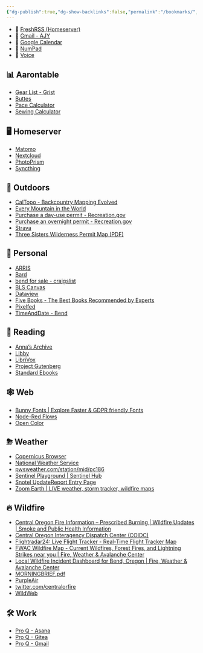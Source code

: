 ```yaml
---
{"dg-publish":true,"dg-show-backlinks":false,"permalink":"/bookmarks/","dgPassFrontmatter":true}
---
```



* 📌 [FreshRSS (Homeserver)](https://hs.ajy.co/reader/i/)
* 📌 [Gmail - AJY](https://mail.google.com/mail/u/1/)
* 📌 [Google Calendar](https://calendar.google.com/calendar/u/0/r?pli=1)
* 📌 [NumPad](https://numpad.io/)
* 📌 [Voice](https://voice.google.com/u/0/messages)

## 📊 Aarontable

* [Gear List - Grist](https://docs.getgrist.com/7Q4c8BfaPihH/Gear-List/p/1)
* [Buttes](https://docs.google.com/spreadsheets/d/1wi1E6dDCtwnghdwCxNaZSyrY6vuSygjkDUmX-YkCplM/edit#gid=0)
* [Pace Calculator](https://docs.google.com/spreadsheets/d/1UqTg4FQEOUkAqtetSEt-zcskdmXjwcFmItngiJRIUm0/edit#gid=0)
* [Sewing Calculator](https://docs.google.com/spreadsheets/d/1GMI_w_bTGRCVBmLmUaO316l-YjUyKxto72saeMuHm0k/edit#gid=0)

## 🖥 Homeserver

* [Matomo](https://hs.ajy.co/matomo/)
* [Nextcloud](https://hs.ajy.co/nextcloud/index.php/apps/dashboard/)
* [PhotoPrism](https://photoprism.ajy.co/)
* [Syncthing](http://localhost:8384/)

## 🌄 Outdoors

* [CalTopo - Backcountry Mapping Evolved](https://caltopo.com/map.html)
* [Every Mountain in the World](http://everymountainintheworld.com/)
* [Purchase a day-use permit - Recreation.gov](https://www.recreation.gov/ticket/facility/300009)
* [Purchase an overnight permit - Recreation.gov](https://www.recreation.gov/permits/4675311)
* [Strava](https://www.strava.com/dashboard)
* [Three Sisters Wilderness Permit Map (PDF)](https://www.fs.usda.gov/Internet/FSE_DOCUMENTS/fseprd899716.pdf)

## 🤪 Personal

* [ARRIS](http://192.168.0.1/login.php)
* [‎Bard](https://bard.google.com/)
* [bend for sale - craigslist](https://bend.craigslist.org/search/sss?excats=20-24-24-1-50-1-2-2-21-1-14-1-2-1-4-4-10-8-1-1-1-1-1-1-1-1-3-1-1-1-4-1)
* [BLS Canvas](https://bls.instructure.com/)
* [Dataview](https://blacksmithgu.github.io/obsidian-dataview/)
* [Five Books - The Best Books Recommended by Experts](https://fivebooks.com/)
* [Pixelfed](https://pixelfed.social/i/web)
* [TimeAndDate - Bend](https://www.timeanddate.com/worldclock/usa/bend)

## 📘 Reading

* [Anna’s Archive](https://annas-archive.org/search?lang=en&content=&ext=epub&sort=&q=)
* [Libby](https://libbyapp.com/shelf)
* [LibriVox](https://librivox.org/)
* [Project Gutenberg](https://www.gutenberg.org/)
* [Standard Ebooks](https://standardebooks.org/)

## 🕸 Web

* [Bunny Fonts | Explore Faster & GDPR friendly Fonts](https://fonts.bunny.net/)
* [Node-Red Flows](https://flows.nodered.org/)
* [Open Color](https://yeun.github.io/open-color/)

## ⛈ Weather

* [Copernicus Browser](https://dataspace.copernicus.eu/browser/?zoom=10&lat=44.12456&lng=-121.0096&themeId=DEFAULT-THEME&visualizationUrl=https%3A%2F%2Fsh.dataspace.copernicus.eu%2Fogc%2Fwms%2Fa91f72b5-f393-4320-bc0f-990129bd9e63&datasetId=S2_L2A_CDAS&fromTime=2023-11-10T00%3A00%3A00.000Z&toTime=2023-11-10T23%3A59%3A59.999Z&layerId=1_TRUE_COLOR&demSource3D=%22MAPZEN%22&cloudCoverage=30)
* [National Weather Service](https://forecast.weather.gov/MapClick.php?lat=44.03489688686292&lon=-121.5152907371521)
* [pwsweather.com/station/mid/pc186](https://www.pwsweather.com/station/mid/pc186)
* [Sentinel Playground | Sentinel Hub](https://apps.sentinel-hub.com/sentinel-playground/?source=S2L2A&lat=44.05675188852766&lng=-121.50398254394531&zoom=12&preset=1_TRUE_COLOR&layers=B01,B02,B03&maxcc=58&gain=1.0&gamma=1.0&atmFilter=&showDates=false)
* [Snotel UpdateReport Entry Page](https://wcc.sc.egov.usda.gov/reports/SelectUpdateReport.html)
* [Zoom Earth | LIVE weather, storm tracker, wildfire maps](https://zoom.earth/#view=44.08493,-121.39793,9z/map=live/overlays=heat,fires,wind,radar:off)

## 🔥 Wildfire

* [Central Oregon Fire Information – Prescribed Burning | Wildfire Updates | Smoke and Public Health Information](https://www.centraloregonfire.org/)
* [Central Oregon Interagency Dispatch Center (COIDC)](https://gacc.nifc.gov/nwcc/districts/COIDC/)
* [Flightradar24: Live Flight Tracker - Real-Time Flight Tracker Map](https://www.flightradar24.com/44.04,-121.59/11)
* [FWAC Wildfire Map - Current Wildfires, Forest Fires, and Lightning Strikes near you | Fire, Weather & Avalanche Center](https://www.fireweatheravalanche.org/fire/)
* [Local Wildfire Incident Dashboard for Bend, Oregon | Fire, Weather & Avalanche Center](https://www.fireweatheravalanche.org/wildfires/dashboard/local/oregon/bend)
* [MORNINGBRIEF.pdf](https://gacc.nifc.gov/nwcc/content/products/intelligence/MORNINGBRIEF.pdf)
* [PurpleAir](https://map.purpleair.com/1/i/lt/mAQI/a10/p604800/cC5#10.5/44.0353/-121.4749)
* [twitter.com/centralorfire](https://twitter.com/centralorfire)
* [WildWeb](https://www.wildwebe.net/?dc_name=ORCOC)

## 🛠 Work

* [Pro Q - Asana](https://app.asana.com/0/home/17941980459425)
* [Pro Q - Gitea](https://aaron.proqsolutions.com/git)
* [Pro Q - Gmail](https://mail.google.com/mail/u/2/)
